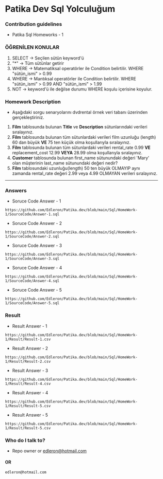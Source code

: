 # Patika Dev Sql Yolculuğum

### Contribution guidelines

* Patika Sql Homeworks - 1

### ÖĞRENİLEN KONULAR

1. SELECT -> Seçilen sütün keyword'ü
2. "*" -> Tüm sütünlar getirir
3. WHERE -> Matematiksal operatörler ile Condition belirtilir. WHERE "sütün_ismi" > 0.99
4. WHERE -> Mantıksal operatörler ile Condition belirtilir. WHERE "sütün_ismi" > 0.99 AND "sütün_ismi" > 1.99
5. NOT -> keyword'ü ile değilse durumu WHERE koşulu içerisine koyulur.

### Homework Description

* Aşağıdaki sorgu senaryolarını dvdrental örnek veri tabanı üzerinden gerçekleştiriniz.

1. **Film** tablosunda bulunan **Title** ve **Description** sütunlarındaki verileri sıralayınız.
2. **Film** tablosunda bulunan tüm sütunlardaki verileri film uzunluğu (length) 60 dan büyük **VE** 75 ten küçük olma koşullarıyla sıralayınız.
3. **Film** tablosunda bulunan tüm sütunlardaki verileri rental_rate 0.99 **VE** replacement_cost 12.99 **VEYA** 28.99 olma koşullarıyla sıralayınız.
4. **Customer** tablosunda bulunan first_name sütunundaki değeri 'Mary' olan müşterinin last_name sütunundaki değeri nedir?
5. **Film** tablosundaki uzunluğu(length) 50 ten büyük OLMAYIP aynı zamanda rental_rate değeri 2.99 veya 4.99 OLMAYAN verileri sıralayınız.

---

### Answers

* Soruce Code Answer - 1

```
https://github.com/Edleron/Patika.dev/blob/main/Sql/HomeWork-1/SourceCode/Answer-1.sql
```

* Soruce Code Answer - 2

```
https://github.com/Edleron/Patika.dev/blob/main/Sql/HomeWork-1/SourceCode/Answer-2.sql
```

* Soruce Code Answer - 3

```
https://github.com/Edleron/Patika.dev/blob/main/Sql/HomeWork-1/SourceCode/Answer-3.sql
```

* Soruce Code Answer - 4

```
https://github.com/Edleron/Patika.dev/blob/main/Sql/HomeWork-1/SourceCode/Answer-4.sql
```

* Soruce Code Answer - 5

```
https://github.com/Edleron/Patika.dev/blob/main/Sql/HomeWork-1/SourceCode/Answer-5.sql
```

### Result

* Result Answer - 1

```
https://github.com/Edleron/Patika.dev/blob/main/Sql/HomeWork-1/Result/Result-1.csv
```

* Result Answer - 2

```
https://github.com/Edleron/Patika.dev/blob/main/Sql/HomeWork-1/Result/Result-2.csv
```

* Result Answer - 3

```
https://github.com/Edleron/Patika.dev/blob/main/Sql/HomeWork-1/Result/Result-4.csv
```

* Result Answer - 4

```
https://github.com/Edleron/Patika.dev/blob/main/Sql/HomeWork-1/Result/Result-5.csv
```

* Result Answer - 5

```
https://github.com/Edleron/Patika.dev/blob/main/Sql/HomeWork-1/Result/Result-5.csv
```

### Who do I talk to?

* Repo owner or edleron@hotmail.com

#### OR

```
edleron@hotmail.com 
```
